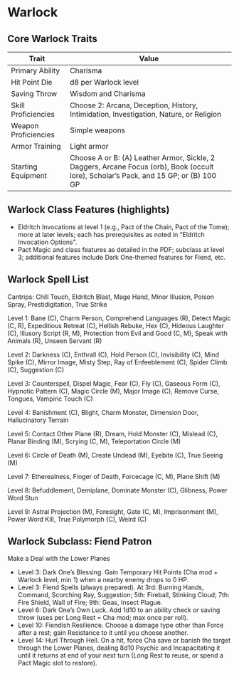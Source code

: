 <!-- Source: docs/srd/SRD_CC_v5.2.1.pdf pp.70–76 (Warlock class, Fiend Patron), pp.74–75 (Warlock Spell List) -->

# Warlock

## Core Warlock Traits

| Trait               | Value |
|---------------------|-------|
| Primary Ability     | Charisma |
| Hit Point Die       | d8 per Warlock level |
| Saving Throw        | Wisdom and Charisma |
| Skill Proficiencies | Choose 2: Arcana, Deception, History, Intimidation, Investigation, Nature, or Religion |
| Weapon Proficiencies| Simple weapons |
| Armor Training      | Light armor |
| Starting Equipment  | Choose A or B: (A) Leather Armor, Sickle, 2 Daggers, Arcane Focus (orb), Book (occult lore), Scholar’s Pack, and 15 GP; or (B) 100 GP |

## Warlock Class Features (highlights)

- Eldritch Invocations at level 1 (e.g., Pact of the Chain, Pact of the Tome); more at later levels; each has prerequisites as noted in “Eldritch Invocation Options”.
- Pact Magic and class features as detailed in the PDF; subclass at level 3; additional features include Dark One‑themed features for Fiend, etc.

## Warlock Spell List

Cantrips: Chill Touch, Eldritch Blast, Mage Hand, Minor Illusion, Poison Spray, Prestidigitation, True Strike

Level 1: Bane (C), Charm Person, Comprehend Languages (R), Detect Magic (C, R), Expeditious Retreat (C), Hellish Rebuke, Hex (C), Hideous Laughter (C), Illusory Script (R, M), Protection from Evil and Good (C, M), Speak with Animals (R), Unseen Servant (R)

Level 2: Darkness (C), Enthrall (C), Hold Person (C), Invisibility (C), Mind Spike (C), Mirror Image, Misty Step, Ray of Enfeeblement (C), Spider Climb (C), Suggestion (C)

Level 3: Counterspell, Dispel Magic, Fear (C), Fly (C), Gaseous Form (C), Hypnotic Pattern (C), Magic Circle (M), Major Image (C), Remove Curse, Tongues, Vampiric Touch (C)

Level 4: Banishment (C), Blight, Charm Monster, Dimension Door, Hallucinatory Terrain

Level 5: Contact Other Plane (R), Dream, Hold Monster (C), Mislead (C), Planar Binding (M), Scrying (C, M), Teleportation Circle (M)

Level 6: Circle of Death (M), Create Undead (M), Eyebite (C), True Seeing (M)

Level 7: Etherealness, Finger of Death, Forcecage (C, M), Plane Shift (M)

Level 8: Befuddlement, Demiplane, Dominate Monster (C), Glibness, Power Word Stun

Level 9: Astral Projection (M), Foresight, Gate (C, M), Imprisonment (M), Power Word Kill, True Polymorph (C), Weird (C)

## Warlock Subclass: Fiend Patron

Make a Deal with the Lower Planes

- Level 3: Dark One’s Blessing. Gain Temporary Hit Points (Cha mod + Warlock level, min 1) when a nearby enemy drops to 0 HP.
- Level 3: Fiend Spells (always prepared). At 3rd: Burning Hands, Command, Scorching Ray, Suggestion; 5th: Fireball, Stinking Cloud; 7th: Fire Shield, Wall of Fire; 9th: Geas, Insect Plague.
- Level 6: Dark One’s Own Luck. Add 1d10 to an ability check or saving throw (uses per Long Rest = Cha mod; max once per roll).
- Level 10: Fiendish Resilience. Choose a damage type other than Force after a rest; gain Resistance to it until you choose another.
- Level 14: Hurl Through Hell. On a hit, force Cha save or banish the target through the Lower Planes, dealing 8d10 Psychic and Incapacitating it until it returns at end of your next turn (Long Rest to reuse, or spend a Pact Magic slot to restore).
